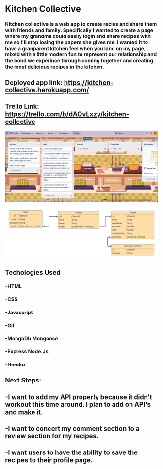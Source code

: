 # Kitchen Collective
### Kitchen collective is a web app to create recies and share them with friends and family. Specifically I wanted to create a page where my grandma could easily login and share recipes with me so I'll stop losing the papers she gives me. I wanted it to have a granparent kitchen feel when you land on my page, mixed with a little modern fun to represent our relationship and the bond we experince through coming together and creating the most delicious recipes in the kitchen. 

## Deployed app link: https://kitchen-collective.herokuapp.com/
## Trello Link: https://trello.com/b/dAQvLxzy/kitchen-collective

![trello-planning-screenshot](public/assets/trelloss.png)

![kitchen-collective-erd](public/assets/Recipe%20Box%20ERD%20(1).png)

## Techologies Used
### -HTML
### -CSS
### -Javascript
### -Git
### -MongoDb Mongoose
### -Express Node.Js
### -Heroku

## Next Steps:
## -I want to add my API properly because it didn't workout this time around. I plan to add on API's and make it. 
## -I want to concert my comment section to a review section for my recipes.
## -I want users to have the ability to save the recipes to their profile page.

